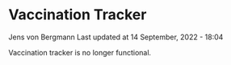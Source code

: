 Vaccination Tracker
================
Jens von Bergmann
Last updated at 14 September, 2022 - 18:04

Vaccination tracker is no longer functional.
